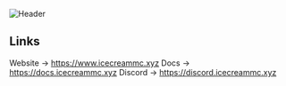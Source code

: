 ![Header](https://capsule-render.vercel.app/api?type=waving&height=300&color=FF5733&text=IceCreamMC&desc=The%20Minecragt%20Server%20Software&textBg=false&section=header)

## Links
Website -> https://www.icecreammc.xyz
Docs -> https://docs.icecreammc.xyz
Discord -> https://discord.icecreammc.xyz
